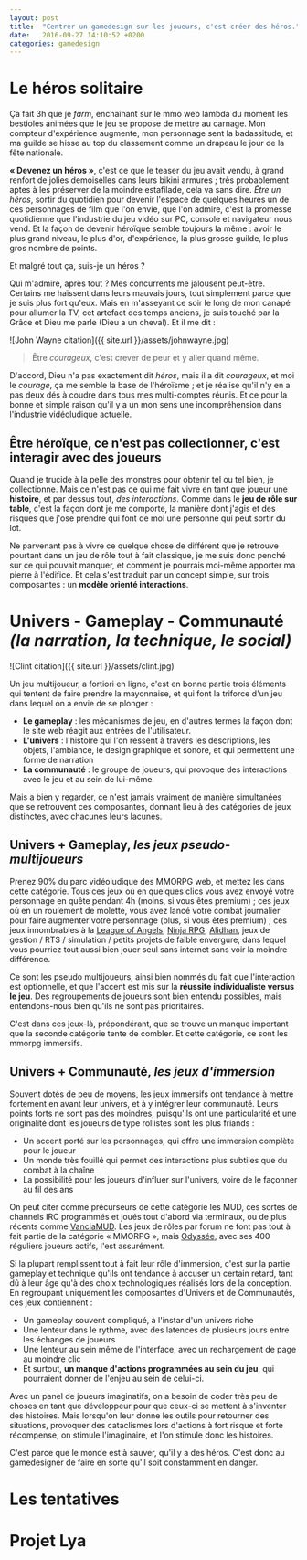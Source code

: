 ```yaml
---
layout: post
title:  "Centrer un gamedesign sur les joueurs, c'est créer des héros."
date:   2016-09-27 14:10:52 +0200
categories: gamedesign
---
```


# Le héros solitaire

Ça fait 3h que je *farm*, enchaînant sur le mmo web lambda du moment les bestioles animées que le jeu se propose de mettre au carnage. Mon compteur d'expérience augmente, mon personnage sent la badassitude, et ma guilde se hisse au top du classement comme un drapeau le jour de la fête nationale. 

**« Devenez un héros »**, c'est ce que le teaser du jeu avait vendu, à grand renfort de jolies demoiselles dans leurs bikini armures ; très probablement aptes à les préserver de la moindre estafilade, cela va sans dire. *Être un héros*, sortir du quotidien pour devenir l'espace de quelques heures un de ces personnages de film que l'on envie, que l'on admire, c'est la promesse quotidienne que l'industrie du jeu vidéo sur PC, console et navigateur nous vend. Et la façon de devenir héroïque semble toujours la même : avoir le plus grand niveau, le plus d'or, d'expérience, la plus grosse guilde, le plus gros nombre de points.

Et malgré tout ça, suis-je un héros ?

Qui m'admire, après tout ? Mes concurrents me jalousent peut-être. Certains me haïssent dans leurs mauvais jours, tout simplement parce que je suis plus fort qu'eux. Mais en m'asseyant ce soir le long de mon canapé pour allumer la TV, cet artefact des temps anciens, je suis touché par la Grâce et Dieu me parle (Dieu a un cheval). Et il me dit :

![John Wayne citation]({{ site.url }}/assets/johnwayne.jpg) 

> Être *courageux*, c'est crever de peur et y aller quand même.

D'accord, Dieu n'a pas exactement dit *héros*, mais il a dit *courageux*, et moi le *courage*, ça me semble la base de l'héroïsme ; et je réalise qu'il n'y en a pas deux dés à coudre dans tous mes multi-comptes réunis. Et ce pour la bonne et simple raison qu'il y a un mon sens une incompréhension dans l'industrie vidéoludique actuelle.

## Être héroïque, ce n'est pas collectionner, c'est interagir avec des joueurs

Quand je trucide à la pelle des monstres pour obtenir tel ou tel bien, je collectionne. Mais ce n'est pas ce qui me fait vivre en tant que joueur une **histoire**, et par dessus tout, *des interactions*. Comme dans le **jeu de rôle sur table**, c'est la façon dont je me comporte, la manière dont j'agis et des risques que j'ose prendre qui font de moi une personne qui peut sortir du lot.

Ne parvenant pas à vivre ce quelque chose de différent que je retrouve pourtant dans un jeu de rôle tout à fait classique, je me suis donc penché sur ce qui pouvait manquer, et comment je pourrais moi-même apporter ma pierre à l'édifice. 
Et cela s'est traduit par un concept simple, sur trois composantes : un **modèle orienté interactions**.


# Univers - Gameplay - Communauté _(la narration, la technique, le social)_

![Clint citation]({{ site.url }}/assets/clint.jpg) 

Un jeu multijoueur, a fortiori en ligne, c'est en bonne partie trois éléments qui tentent de faire prendre la mayonnaise, et qui font la triforce d'un jeu dans lequel on a envie de se plonger :
- **Le gameplay** : les mécanismes de jeu, en d'autres termes la façon dont le site web réagit aux entrées de l'utilisateur.
- **L'univers** : l'histoire qui l'on ressent à travers les descriptions, les objets, l'ambiance, le design graphique et sonore, et qui permettent une forme de narration
- **La communauté** : le groupe de joueurs, qui provoque des interactions avec le jeu et au sein de lui-même. 

Mais a bien y regarder, ce n'est jamais vraiment de manière simultanées que se retrouvent ces composantes, donnant lieu à des catégories de jeux distinctes, avec chacunes leurs lacunes.

## Univers + Gameplay, _les jeux pseudo-multijoueurs_

Prenez 90% du parc vidéoludique des MMORPG web, et mettez les dans cette catégorie. Tous ces jeux où en quelques clics vous avez envoyé votre personnage en quête pendant 4h (moins, si vous êtes premium) ; ces jeux où en un roulement de molette, vous avez lancé votre combat journalier pour faire augmenter votre personnage (plus, si vous êtes premium) ; ces jeux innombrables à la [League of Angels](http://frloa.r2games.com/), [Ninja RPG](www.ninarpg.com), [Alidhan](http://www.alidhan.net/), jeux de gestion / RTS / simulation / petits projets de faible envergure, dans lequel vous pourriez tout aussi bien jouer seul sans internet sans voir la moindre différence.

Ce sont les pseudo multijoueurs, ainsi bien nommés du fait que l'interaction est optionnelle, et que l'accent est mis sur la **réussite individualiste versus le jeu**. Des regroupements de joueurs sont bien entendu possibles, mais entendons-nous bien qu'ils ne sont pas prioritaires.

C'est dans ces jeux-là, prépondérant, que se trouve un manque important que la seconde catégorie tente de combler. Et cette catégorie, ce sont les mmorpg immersifs.

## Univers + Communauté, _les jeux d'immersion_

Souvent dotés de peu de moyens, les jeux immersifs ont tendance à mettre fortement en avant leur univers, et à y intégrer leur communauté. Leurs points forts ne sont pas des moindres, puisqu'ils ont une particularité et une originalité dont les joueurs de type rollistes sont les plus friands :
- Un accent porté sur les personnages, qui offre une immersion complète pour le joueur
- Un monde très fouillé qui permet des interactions plus subtiles que du combat à la chaîne
- La possibilité pour les joueurs d'influer sur l'univers, voire de le façonner au fil des ans

On peut citer comme précurseurs de cette catégorie les MUD, ces sortes de channels IRC programmés et joués tout d'abord via terminaux, ou de plus récents comme [VanciaMUD](http://www.vanciamud.fr/). Les jeux de rôles par forum ne font pas tout à fait partie de la catégorie « MMORPG », mais [Odyssée](http://www.jdr-odyssee.net/), avec ses 400 réguliers joueurs actifs, l'est assurément. 

Si la plupart remplissent tout à fait leur rôle d'immersion, c'est sur la partie gameplay et technique qu'ils ont tendance à accuser un certain retard, tant dû à leur âge qu'à des choix technologiques réalisés lors de la conception.
En regroupant uniquement les composantes d'Univers et de Communautés, ces jeux contiennent :
- Un gameplay souvent compliqué, à l'instar d'un univers riche
- Une lenteur dans le rythme, avec des latences de plusieurs jours entre les échanges de joueurs
- Une lenteur au sein même de l'interface, avec un rechargement de page au moindre clic
- Et surtout, **un manque d'actions programmées au sein du jeu**, qui pourraient donner de l'enjeu au sein de celui-ci.

Avec un panel de joueurs imaginatifs, on a besoin de coder très peu de choses en tant que développeur pour que ceux-ci se mettent à s'inventer des histoires. Mais lorsqu'on leur donne les outils pour retourner des situations, provoquer des cataclismes lors d'actions à fort risque et forte récompense, on stimule l'imaginaire, et l'on stimule donc les histoires.

C'est parce que le monde est à sauver, qu'il y a des héros.
C'est donc au gamedesigner de faire en sorte qu'il soit constamment en danger.

# Les tentatives

# Projet Lya

